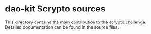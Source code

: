 # dao-kit Scrypto sources
This directory contains the main contribution to the scrypto challenge.
Detailed documentation can be found in the source files.
